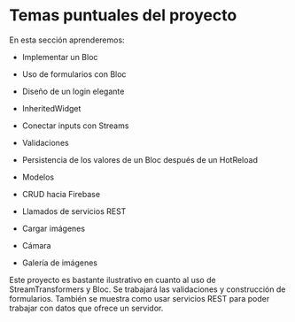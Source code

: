 # Temas puntuales del proyecto
En esta sección aprenderemos:

- Implementar un Bloc

- Uso de formularios con Bloc

- Diseño de un login elegante

- InheritedWidget

- Conectar inputs con Streams

- Validaciones

- Persistencia de los valores de un Bloc después de un HotReload

- Modelos

- CRUD hacia Firebase

- Llamados de servicios REST

- Cargar imágenes

- Cámara

- Galería de imágenes

Este proyecto es bastante ilustrativo en cuanto al uso de StreamTransformers y Bloc. Se trabajará las validaciones y construcción de formularios. También se muestra como usar servicios REST para poder trabajar con datos que ofrece un servidor.